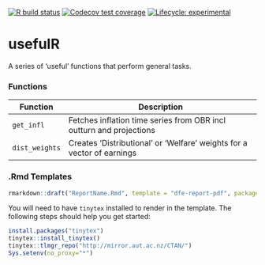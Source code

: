 
<!-- README.md is generated from README.Rmd. Please edit that file -->

<!-- badges: start -->

[![R build
status](https://github.com/l-hodge/usefulr/workflows/R-CMD-check/badge.svg)](https://github.com/l-hodge/usefulr/actions)
[![Codecov test
coverage](https://codecov.io/gh/l-hodge/usefulR/branch/master/graph/badge.svg)](https://codecov.io/gh/l-hodge/usefulR?branch=master)
[![Lifecycle:
experimental](https://img.shields.io/badge/lifecycle-experimental-orange.svg)](https://www.tidyverse.org/lifecycle/#experimental)
<!-- badges: end -->

# usefulR

A series of ‘useful’ functions that perform general tasks.

### Functions

| Function       | Description                                                            |
| -------------- | ---------------------------------------------------------------------- |
| `get_infl`     | Fetches inflation time series from OBR incl outturn and projections    |
| `dist_weights` | Creates ‘Distributional’ or ‘Welfare’ weights for a vector of earnings |

### .Rmd Templates

``` r
rmarkdown::draft("ReportName.Rmd", template = "dfe-report-pdf", package = "usefulR")
```

You will need to have `tinytex` installed to render in the template. The
following steps should help you get started:

``` r
install.packages("tinytex")
tinytex::install_tinytex()
tinytex::tlmgr_repo("http://mirror.aut.ac.nz/CTAN/")
Sys.setenv(no_proxy="*")
```
